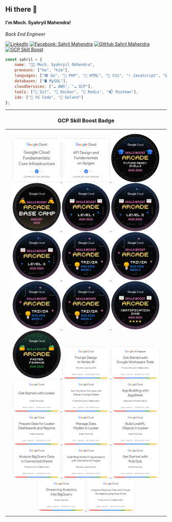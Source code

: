 <h2> Hi there 👋</h2>
<h4>I'm Moch. Syahryil Mahendra!</h4>
<!-- <img align='right' src="https://media.giphy.com/media/M9gbBd9nbDrOTu1Mqx/giphy.gif" width="230"> -->
<p><em>Back End Engineer</em></p>

[![LinkedIn](https://img.shields.io/badge/LinkedIn-SahrilMahendra-blue?style=flat&logo=linkedin&logoColor=white&link=https://www.linkedin.com/in/sahril-mahendra/)](https://www.linkedin.com/in/sahril-mahendra/)
[![Facebook: Sahril Mahendra](https://img.shields.io/badge/SahrilMahendra-blue?style=flat&logo=Facebook&logoColor=white&link=https://www.facebook.com/sahril.mahendra/)](https://www.facebook.com/sahril.mahendra/)
[![GitHub Sahril Mahendra](https://img.shields.io/github/followers/sahrilmahendra?label=SahrilMahendra&style=social)](https://github.com/sahrilmahendra)
[![GCP Skill Boost](https://img.shields.io/badge/GoogleCloud-SkillBoost-blue)](https://www.cloudskillsboost.google/public_profiles/55ec72c1-e7c2-426e-94d5-339733cc7e35)

```javascript
const sahril = {
    name: "👨‍💻 Moch. Syahryil Mahendra",
    pronouns: ["he", "him"],
    languages: ["🟦 Go", "🐘 PHP", "🧱 HTML", "🎨 CSS", "⚡ JavaScript", "💻 C++"],
    databases: ["🛢️ MySQL"],
    cloudServices: ["☁️ AWS", "☁️ GCP"],
    tools: ["🐙 Git", "🐳 Docker", "🧠 Redis", "📬 Postman"],
    ide: ["📝 VS Code", "🐹 Goland"]
};
```

<hr/>
<h3 align="center">GCP Skill Boost Badge</h3>
<hr/>
<div align="center">
    <a href="https://www.cloudskillsboost.google/public_profiles/55ec72c1-e7c2-426e-94d5-339733cc7e35/badges/17276912">
      <img src="assets/google%20cloud%20fundamental%20core%20infrastructure.png" alt="fundamental core infrastructure" width="150" style="border-radius: 10%;"/>
    </a>
    <a href="https://www.cloudskillsboost.google/public_profiles/55ec72c1-e7c2-426e-94d5-339733cc7e35/badges/17435168">
      <img src="assets/api%20design%20and%20fundamentals%20on%20apigee.png" alt="api design and fundamental on apigee" width="150" style="border-radius: 10%;"/>
    </a>
    <a href="https://www.cloudskillsboost.google/public_profiles/55ec72c1-e7c2-426e-94d5-339733cc7e35/badges/17628817">
      <img src="assets/future%20ready%20skills%20aug%202025.png" alt="skill boost arcade - future ready skills aug 2025" width="150" style="border-radius: 10%;"/>
    </a>
    <a href="https://www.cloudskillsboost.google/public_profiles/55ec72c1-e7c2-426e-94d5-339733cc7e35/badges/17724343">
      <img src="assets/arcade%20base%20camp%20aug%202025.png" alt="skill boost arcade - basecamp aug 2025" width="150" style="border-radius: 10%;"/>
    </a>
    <a href="https://www.cloudskillsboost.google/public_profiles/55ec72c1-e7c2-426e-94d5-339733cc7e35/badges/17772416">
      <img src="assets/arcade%20level%201%20aug%202025.png" alt="arcade level 1 - aug 2025" width="150" style="border-radius: 10%;"/>
    </a>
    <a href="https://www.cloudskillsboost.google/public_profiles/55ec72c1-e7c2-426e-94d5-339733cc7e35/badges/17823461">
      <img src="assets/arcade%20level%202%20aug%202025.png" alt="arcade level 2 - aug 2025" width="150" style="border-radius: 10%;"/>
    </a>
    <a href="https://www.cloudskillsboost.google/public_profiles/55ec72c1-e7c2-426e-94d5-339733cc7e35/badges/17836793">
      <img src="assets/arcade%20level%203%20aug%202025.png" alt="arcade level 3 - aug 2025" width="150" style="border-radius: 10%;"/>
    </a>
    <a href="https://www.cloudskillsboost.google/public_profiles/55ec72c1-e7c2-426e-94d5-339733cc7e35/badges/17852792">
      <img src="assets/trivia%20aug%202025%20week%201.png" alt="trivia aug 2025 week 1" width="150" style="border-radius: 10%;"/>
    </a>
    <a href="https://www.cloudskillsboost.google/public_profiles/55ec72c1-e7c2-426e-94d5-339733cc7e35/badges/17855796">
      <img src="assets/trivia%20aug%202025%20week%202.png" alt="trivia aug 2025 week 2" width="150" style="border-radius: 10%;"/>
    </a>
    <a href="https://www.cloudskillsboost.google/public_profiles/55ec72c1-e7c2-426e-94d5-339733cc7e35/badges/17874376">
      <img src="assets/trivia%20aug%202025%20week%203.png" alt="trivia aug 2025 week 3" width="150" style="border-radius: 10%;"/>
    </a>
    <a href="https://www.cloudskillsboost.google/public_profiles/55ec72c1-e7c2-426e-94d5-339733cc7e35/badges/17875002">
      <img src="assets/trivia%20aug%202025%20week%204.png" alt="trivia aug 2025 week 4" width="150" style="border-radius: 10%;"/>
    </a>
    <a href="https://www.cloudskillsboost.google/public_profiles/55ec72c1-e7c2-426e-94d5-339733cc7e35/badges/17892571">
      <img src="assets/arcade%20certification%20zone%20aug%202025.png" alt="arcade certification zone aug 2025" width="150" style="border-radius: 10%;"/>
    </a>
    <a href="https://www.cloudskillsboost.google/public_profiles/55ec72c1-e7c2-426e-94d5-339733cc7e35/badges/17952761">
      <img src="assets/arcade%20faster%20finance%20aug%202025.png" alt="arcade faster finance aug 2025" width="150" style="border-radius: 10%;"/>
    </a>
    <a href="https://www.cloudskillsboost.google/public_profiles/55ec72c1-e7c2-426e-94d5-339733cc7e35/badges/18004884">
      <img src="assets/prompt%20design%20in%20vertex%20ai.png" alt="prompt design in vertex ai" width="150" style="border-radius: 10%;"/>
    </a>
    <a href="https://www.cloudskillsboost.google/public_profiles/55ec72c1-e7c2-426e-94d5-339733cc7e35/badges/18005232">
      <img src="assets/get%20started%20with%20google%20workspace%20tools.png" alt="get started with google workspace tools" width="150" style="border-radius: 10%;"/>
    </a>
    <a href="https://www.cloudskillsboost.google/public_profiles/55ec72c1-e7c2-426e-94d5-339733cc7e35/badges/18031904">
      <img src="assets/get%20started%20with%20looker.png" alt="get started with looker" width="150" style="border-radius: 10%;"/>
    </a>
    <a href="https://www.cloudskillsboost.google/public_profiles/55ec72c1-e7c2-426e-94d5-339733cc7e35/badges/18053724">
      <img src="assets/use%20function%20formulas%20and%20chart%20in%20google%20sheets.png" alt="use function formulas and chart in google sheets" width="150" style="border-radius: 10%;"/>
    </a>
    <a href="https://www.cloudskillsboost.google/public_profiles/55ec72c1-e7c2-426e-94d5-339733cc7e35/badges/18057921">
      <img src="assets/app%20building%20with%20appsheet.png" alt="app building with appsheet" width="150" style="border-radius: 10%;"/>
    </a>
    <a href="https://www.cloudskillsboost.google/public_profiles/55ec72c1-e7c2-426e-94d5-339733cc7e35/badges/18068578">
      <img src="assets/prepare%20data%20for%20looker%20dashboards%20and%20reports.png" alt="prepare data for looker dashboards and reports" width="150" style="border-radius: 10%;"/>
    </a>
    <a href="https://www.cloudskillsboost.google/public_profiles/55ec72c1-e7c2-426e-94d5-339733cc7e35/badges/18103203">
      <img src="assets/manage%20data%20models%20in%20looker.png" alt="manage data models in looker" width="150" style="border-radius: 10%;"/>
    </a>
    <a href="https://www.cloudskillsboost.google/public_profiles/55ec72c1-e7c2-426e-94d5-339733cc7e35/badges/18103502">
      <img src="assets/build%20lookml%20objects%20in%20looker.png" alt="build lookml objects in looker" width="150" style="border-radius: 10%;"/>
    </a>
    <a href="https://www.cloudskillsboost.google/public_profiles/55ec72c1-e7c2-426e-94d5-339733cc7e35/badges/18107123">
      <img src="assets/analyze%20bigquery%20data%20in%20connected%20sheets.png" alt="analyze bigquery data in connected sheets" width="150" style="border-radius: 10%;"/>
    </a>
    <a href="https://www.cloudskillsboost.google/public_profiles/55ec72c1-e7c2-426e-94d5-339733cc7e35/badges/18108706">
      <img src="assets/build%20real%20world%20ai%20applications%20with%20gemini%20and%20imagen.png" alt="build real world ai applications with gemini and imagen" width="150" style="border-radius: 10%;"/>
    </a>
    <a href="https://www.cloudskillsboost.google/public_profiles/55ec72c1-e7c2-426e-94d5-339733cc7e35/badges/18149159">
      <img src="assets/Get%20Started%20with%20Pub%20Sub.png" alt="Get Started with Pub Sub" width="150" style="border-radius: 10%;"/>
    </a>
    <a href="https://www.cloudskillsboost.google/public_profiles/55ec72c1-e7c2-426e-94d5-339733cc7e35/badges/18162228">
      <img src="assets/Streaming%20Analytics%20into%20BigQuery.png" alt="Streaming Analytics into BigQuery" width="150" style="border-radius: 10%;"/>
    </a>
    <a href="https://www.cloudskillsboost.google/public_profiles/55ec72c1-e7c2-426e-94d5-339733cc7e35/badges/18177170">
      <img src="assets/Integrate%20BigQuery%20Data%20and%20Google%20Workspace%20using%20Apps%20Script.png" alt="Integrate BigQuery Data and Google Workspace using Apps Script" width="150" style="border-radius: 10%;"/>
    </a>
</div>
<hr/>

